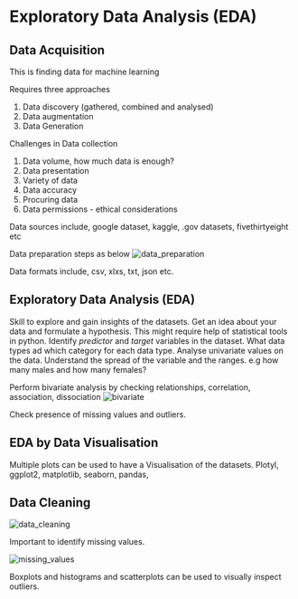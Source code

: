 # Exploratory Data Analysis (EDA)

## Data Acquisition
This is finding data for machine learning

Requires three approaches
1. Data discovery (gathered, combined and analysed)
2. Data augmentation 
3. Data Generation

Challenges in Data collection

1. Data volume, how much data is enough?
2. Data presentation
3. Variety of data
4. Data accuracy
5. Procuring data
6. Data permissions - ethical considerations

Data sources include, google dataset, kaggle, .gov datasets, fivethirtyeight etc

Data preparation steps as below
![data_preparation](https://github.com/mikemwanga/training-requirements/blob/main/Extra_Training/ML_with_SkillCurb/Images/data_preparation.png)

Data formats include, csv, xlxs, txt, json etc.
## Exploratory Data Analysis (EDA)

Skill to explore and gain insights of the datasets. Get an idea about your data and formulate a hypothesis. This might require
help of statistical tools in python. Identify *predictor* and *target* variables in the dataset. What data types ad which category for each data type. Analyse univariate values on the data. Understand the spread of the variable and the ranges. e.g how many males and how many females?


Perform bivariate analysis by checking relationships, correlation, association, dissociation
![bivariate](https://github.com/mikemwanga/training-requirements/blob/main/Extra_Training/ML_with_SkillCurb/Images/bivarate.png)

Check presence of missing values and outliers.


## EDA by Data Visualisation
Multiple plots can be used to have a Visualisation of the datasets. Plotyl, ggplot2, matplotlib, seaborn, pandas,

## Data Cleaning
![data_cleaning](https://github.com/mikemwanga/training-requirements/blob/main/Extra_Training/ML_with_SkillCurb/Images/data_cleaning.png)

Important to identify missing values.

![missing_values](https://github.com/mikemwanga/training-requirements/blob/main/Extra_Training/ML_with_SkillCurb/Images/missing_values.png)

Boxplots and histograms and scatterplots can be used to visually inspect outliers.






